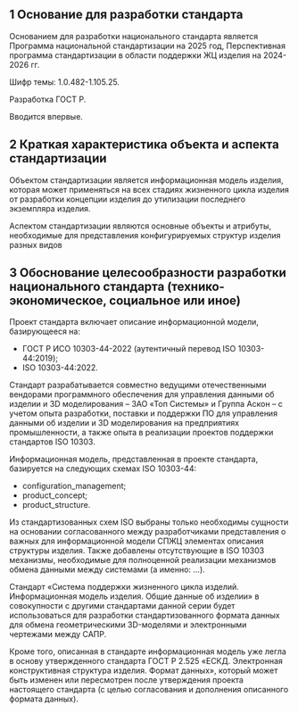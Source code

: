## 1	Основание для разработки стандарта 

Основанием для разработки национального стандарта является Программа национальной стандартизации на 2025 год, Перспективная программа стандартизации в области поддержки ЖЦ изделия на 2024-2026 гг.

Шифр темы: 1.0.482-1.105.25.

Разработка ГОСТ Р.

Вводится впервые.

## 2	Краткая характеристика объекта и аспекта стандартизации 

Объектом стандартизации является информационная модель изделия, которая может применяться на всех стадиях жизненного цикла изделия от разработки концепции изделия до утилизации последнего экземпляра изделия. 

Аспектом стандартизации являются основные объекты и атрибуты, необходимые для представления конфигурируемых структур изделия разных видов

## 3	Обоснование целесообразности разработки национального стандарта (технико-экономическое, социальное или иное)

Проект стандарта включает описание информационной модели, базирующееся на:
- ГОСТ Р ИСО 10303-44-2022 (аутентичный перевод ISO 10303-44:2019);
- ISO 10303-44:2022.

Стандарт разрабатывается совместно ведущими отечественными вендорами программного обеспечения для управления данными об изделии и 3D моделирования – ЗАО «Топ Системы» и Группа Аскон – с учетом опыта разработки, поставки и поддержки ПО для управления данными об изделии и 3D моделирования на предприятиях промышленности, а также опыта в реализации проектов поддержки стандартов ISO 10303.

Информационная модель, представленная в проекте стандарта, базируется на следующих схемах ISO 10303-44:
- configuration_management;
- product_concept;
- product_structure.

Из стандартизованных схем ISO выбраны только необходимы сущности на основании согласованного между разработчиками представления о важных для информационной модели СПЖЦ элементах описания структуры изделия. Также добавлены отсутствующие в ISO 10303 механизмы, необходимые для полноценной реализации механизмов обмена данными между системами (а именно: …).

Стандарт «Система поддержки жизненного цикла изделий. Информационная модель изделия. Общие данные об изделии» в совокупности с другими стандартами данной серии будет использоваться для разработки стандартизованного формата данных для обмена геометрическими 3D-моделями и электронными чертежами между САПР. 

Кроме того, описанная в стандарте информационная модель уже легла в основу утвержденного стандарта ГОСТ Р 2.525 «ЕСКД. Электронная конструктивная структура изделия. Формат данных», который может быть изменен или пересмотрен после утверждения проекта настоящего стандарта (с целью согласования и дополнения описанного формата данных).
